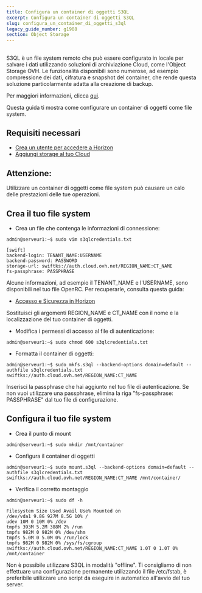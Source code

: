 ```yaml
---
title: Configura un container di oggetti S3QL
excerpt: Configura un container di oggetti S3QL
slug: configura_un_container_di_oggetti_s3ql
legacy_guide_number: g1908
section: Object Storage
---
```



## 
S3QL è un file system remoto che può essere configurato in locale per salvare i dati utilizzando soluzioni di archiviazione Cloud, come l'Object Storage OVH.
Le funzionalità disponibili sono numerose, ad esempio compressione dei dati, cifratura e snapshot del container, che rende questa soluzione particolarmente adatta alla creazione di backup.

Per maggiori informazioni, clicca [qui](http://www.rath.org/s3ql-docs/).

Questa guida ti mostra come configurare un container di oggetti come file system.


## Requisiti necessari

- [Crea un utente per accedere a Horizon]({legacy}1773)
- [Aggiungi storage al tuo Cloud](https://docs.ovh.com/it/public-cloud/aggiungi_storage_al_tuo_cloud/)



## Attenzione:
Utilizzare un container di oggetti come file system può causare un calo delle prestazioni delle tue operazioni.


## Crea il tuo file system


- Crea un file che contenga le informazioni di connessione:

```
admin@serveur1:~$ sudo vim s3qlcredentials.txt

[swift]
backend-login: TENANT_NAME:USERNAME
backend-password: PASSWORD
storage-url: swiftks://auth.cloud.ovh.net/REGION_NAME:CT_NAME
fs-passphrase: PASSPHRASE
```



Alcune informazioni, ad esempio il TENANT_NAME e l'USERNAME, sono disponibili nel tuo file OpenRC.
Per recuperarle, consulta questa guida:

- [Accesso e Sicurezza in Horizon]({legacy}1774)


Sostituisci gli argomenti REGION_NAME e CT_NAME con il nome e la localizzazione del tuo container di oggetti.


- Modifica i permessi di accesso al file di autenticazione:

```
admin@serveur1:~$ sudo chmod 600 s3qlcredentials.txt
```


- Formatta il container di oggetti:

```
admin@serveur1:~$ sudo mkfs.s3ql --backend-options domain=default --authfile s3qlcredentials.txt swiftks://auth.cloud.ovh.net/REGION_NAME:CT_NAME
```



Inserisci la passphrase che hai aggiunto nel tuo file di autenticazione.
Se non vuoi utilizzare una passphrase, elimina la riga "fs-passphrase: PASSPHRASE" dal tuo file di configurazione.


## Configura il tuo file system

- Crea il punto di mount

```
admin@serveur1:~$ sudo mkdir /mnt/container
```


- Configura il container di oggetti

```
admin@serveur1:~$ sudo mount.s3ql --backend-options domain=default --authfile s3qlcredentials.txt swiftks://auth.cloud.ovh.net/REGION_NAME:CT_NAME /mnt/container/
```


- Verifica il corretto montaggio

```
admin@serveur1:~$ sudo df -h

Filesystem Size Used Avail Use% Mounted on
/dev/vda1 9.8G 927M 8.5G 10% /
udev 10M 0 10M 0% /dev
tmpfs 393M 5.2M 388M 2% /run
tmpfs 982M 0 982M 0% /dev/shm
tmpfs 5.0M 0 5.0M 0% /run/lock
tmpfs 982M 0 982M 0% /sys/fs/cgroup
swiftks://auth.cloud.ovh.net/REGION_NAME:CT_NAME 1.0T 0 1.0T 0% /mnt/container
```



Non è possibile utilizzare S3QL in modalità "offline".
Ti consigliamo di non effettuare una configurazione permanente utilizzando il file /etc/fstab, è preferibile utilizzare uno script da eseguire in automatico all'avvio del tuo server.
